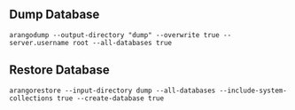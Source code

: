 ## Dump Database

```
arangodump --output-directory "dump" --overwrite true --server.username root --all-databases true
```

## Restore Database

```
arangorestore --input-directory dump --all-databases --include-system-collections true --create-database true
```
